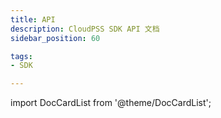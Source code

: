 ```yaml
---
title: API
description: CloudPSS SDK API 文档
sidebar_position: 60

tags:
- SDK

---
```


import DocCardList from '@theme/DocCardList';

<DocCardList />


